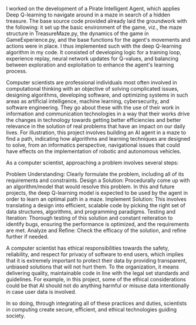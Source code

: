 
I worked on the development of a Pirate Intelligent Agent, which applies Deep Q-learning to navigate around in a maze in search of a hidden treasure. The base source code provided already laid the groundwork with the following: it set up the basic environment of the game, viz., the maze structure in TreasureMaze.py, the dynamics of the game in GameExperience.py, and the base functions for the agent's movements and actions were in place. I thus implemented such with the deep Q-learning algorithm in my code. It consisted of developing logic for a training loop, experience replay, neural network updates for Q-values, and balancing between exploration and exploitation to enhance the agent's learning process.

Computer scientists are professional individuals most often involved in computational thinking with an objective of solving complicated issues, designing algorithms, developing software, and optimizing systems in such areas as artificial intelligence, machine learning, cybersecurity, and software engineering. They go about these with the use of their work in information and communication technologies  in a way that their works drive the changes in technology towards getting better efficiencies and better relevance in the solution of real problems that have an impact on our daily lives. For illustration, this project involves building an AI agent in a maze to find a path, indicating how algorithms and learning techniques are designed to solve, from an informatics perspective, navigational issues that could have effects on the implementation of robotic and autonomous vehicles.


As a computer scientist, approaching a problem involves several steps:

Problem Understanding: Clearly formulate the problem, including all of its requirements and constraints.
Design a Solution: Procedurally come up with an algorithm/model that would resolve this problem. In this and future projects, the deep Q-learning model is expected to be used by the agent in order to learn an optimal path in a maze.
Implement Solution: This involves translating a design into efficient, scalable code by picking the right set of data structures, algorithms, and programming paradigms.
Testing and Iteration: Thorough testing of this solution and constant reiteration to identify bugs, ensuring the performance is optimized, and the requirements are met. Analyze and Refine: Check the efficacy of the solution, and refine further if needed.


A computer scientist has ethical responsibilities towards the safety, reliability, and respect for privacy of software to end users, which implies that it is extremely important to protect their data by providing transparent, unbiased solutions that will not hurt them. To the organization, it means delivering quality, maintainable code in line with the legal set standards and guidelines. For example, in this project, some of the ethical considerations could be that AI should not do anything harmful or misuse data intentionally in case user data is involved.

In so doing, through integrating all of these practices and duties, scientists in computing create secure, efficient, and ethical technologies guiding society.
